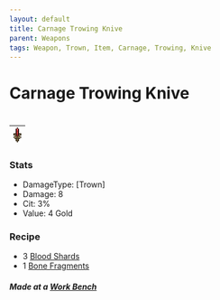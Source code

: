 ```yaml
---
layout: default
title: Carnage Trowing Knive 
parent: Weapons
tags: Weapon, Trown, Item, Carnage, Trowing, Knive
---
```


# Carnage Trowing Knive
#
| ![Icon](https://raw.githubusercontent.com/RickLugtigheid/SupernovaMod/main/Items/Weapons/PreHardmode/CarnageTrowingKnive.png) |
| ------ |

### Stats
- DamageType: [Trown]
- Damage: 8
- Cit: 3%
- Value: 4 Gold

### Recipe
- 3 [Blood Shards](https://ricklugtigheid.github.io/SupernovaMod/docs/items/materials/blood_shards)
- 1 [Bone Fragments](https://ricklugtigheid.github.io/SupernovaMod/docs/items/materials/bone_fragment)

##### Made at a [Work Bench](https://terraria.fandom.com/wiki/Work_Benches)